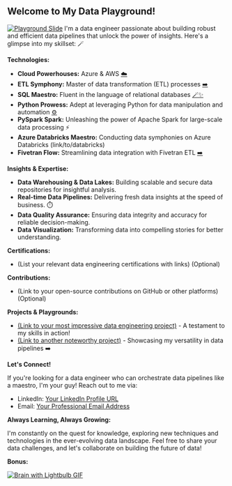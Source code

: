 ## Welcome to My Data Playground! 

[![Playground Slide](path/to/playground_slide.jpg)](link/to/playground_article)  I'm a data engineer passionate about building robust and efficient data pipelines that unlock the power of insights. Here's a glimpse into my skillset: 🪄

**Technologies:**

* **Cloud Powerhouses:** Azure & AWS   [](link/to/azure) [☁️](link/to/aws)
* **ETL Symphony:** Master of data transformation (ETL) processes  [➡️](link/to/etl_article) 
* **SQL Maestro:** Fluent in the language of relational databases  [🪄✨](link/to/sql_tutorial) 
* **Python Prowess:** Adept at leveraging Python for data manipulation and automation [⚙️](link/to/python_tutorial)
* **PySpark Spark:** Unleashing the power of Apache Spark for large-scale data processing ⚡
* **Azure Databricks Maestro:** Conducting data symphonies on Azure Databricks  (link/to/databricks)
* **Fivetran Flow:** Streamlining data integration with Fivetran ETL  [➡️](link/to/fivetran)

**Insights & Expertise:**

* **Data Warehousing & Data Lakes:** Building scalable and secure data repositories for insightful analysis. 
* **Real-time Data Pipelines:** Delivering fresh data insights at the speed of business. ⏱️
* **Data Quality Assurance:** Ensuring data integrity and accuracy for reliable decision-making. ️
* **Data Visualization:** Transforming data into compelling stories for better understanding. 

**Certifications:**

* (List your relevant data engineering certifications with links) (Optional)

**Contributions:**

* (Link to your open-source contributions on GitHub or other platforms) (Optional)

**Projects & Playgrounds:**

* [(Link to your most impressive data engineering project)](link/to/project1) - A testament to my skills in action! 
* [(Link to another noteworthy project)](link/to/project2) - Showcasing my versatility in data pipelines ️➡️

**Let's Connect!**

If you're looking for a data engineer who can orchestrate data pipelines like a maestro, I'm your guy! Reach out to me via:

* LinkedIn: [Your LinkedIn Profile URL](link/to/linkedin)
* Email: [Your Professional Email Address](your_email@domain.com)

**Always Learning, Always Growing:**

I'm constantly on the quest for knowledge, exploring new techniques and technologies in the ever-evolving data landscape. Feel free to share your data challenges, and let's collaborate on building the future of data!  

**Bonus:**

[![Brain with Lightbulb GIF](path/to/brain_lightbulb.gif)](link/to/data_future_article) 

<!---
Shail-DE/Shail-DE is a ✨ special ✨ repository because its `README.md` (this file) appears on your GitHub profile.
You can click the Preview link to take a look at your changes.
--->
